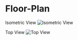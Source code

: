 # Floor-Plan

Isometric View
![Isometric View](https://user-images.githubusercontent.com/109850586/180660325-cf6c36e1-093d-4b3f-b29b-f91f4e7be8f8.png)


Top View
![Top View](https://user-images.githubusercontent.com/109850586/180660342-649628a5-0879-4efb-b5aa-384b8e6399d8.png)
